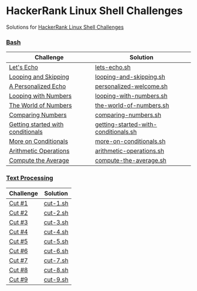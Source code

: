 # HackerRank Linux Shell Challenges
Solutions for [HackerRank Linux Shell Challenges](https://www.hackerrank.com/domains/shell)
### [Bash](https://www.hackerrank.com/domains/shell/bash)
| Challenge | Solution |
|-----------|----------|
|     [Let's Echo](https://www.hackerrank.com/challenges/bash-tutorials-lets-echo)      |   [lets-echo.sh](https://github.com/alpemek/linux-shell/blob/master/Bash/lets-echo.sh)
|     [Looping and Skipping](https://www.hackerrank.com/challenges/bash-tutorials---looping-and-skipping)      |      [looping-and-skipping.sh](https://github.com/alpemek/linux-shell/blob/master/Bash/looping-and-skipping.sh)    |
|     [A Personalized Echo](https://www.hackerrank.com/challenges/bash-tutorials---a-personalized-echo)      |     [personalized-welcome.sh](https://github.com/alpemek/linux-shell/blob/master/Bash/personalized-welcome.sh)     |
|     [Looping with Numbers](https://www.hackerrank.com/challenges/bash-tutorials---looping-with-numbers)      |     [looping-with-numbers.sh](https://github.com/alpemek/linux-shell/blob/master/Bash/looping-with-numbers.sh)     |
|     [The World of Numbers](https://www.hackerrank.com/challenges/bash-tutorials---the-world-of-numbers)      |     [the-world-of-numbers.sh](https://github.com/alpemek/linux-shell/blob/master/Bash/the-world-of-numbers.sh)     |
|     [Comparing Numbers](https://www.hackerrank.com/challenges/bash-tutorials---comparing-numbers)      |     [comparing-numbers.sh](https://github.com/alpemek/linux-shell/blob/master/Bash/comparing-numbers.sh)     |
|     [Getting started with conditionals](https://www.hackerrank.com/challenges/bash-tutorials---getting-started-with-conditionals/problem)      |     [getting-started-with-conditionals.sh](https://github.com/alpemek/linux-shell/blob/master/Bash/getting-started-with-conditionals.sh)     |
|     [More on Conditionals](https://www.hackerrank.com/challenges/bash-tutorials---more-on-conditionals/problem)      |     [more-on-conditionals.sh](https://github.com/alpemek/linux-shell/blob/master/Bash/more-on-conditionals.sh)     |
|     [Arithmetic Operations](https://www.hackerrank.com/challenges/bash-tutorials---arithmetic-operations/problem)      |     [arithmetic-operations.sh](https://github.com/alpemek/linux-shell/blob/master/Bash/arithmetic-operations.sh)     |
|     [Compute the Average](https://www.hackerrank.com/challenges/bash-tutorials---compute-the-average/problem)      |     [compute-the-average.sh](https://github.com/alpemek/linux-shell/blob/master/Bash/compute-the-average.sh)     |
### [Text Processing](https://www.hackerrank.com/domains/shell/textpro)
| Challenge | Solution |
|-----------|----------|
|     [Cut #1](https://www.hackerrank.com/challenges/text-processing-cut-1/problem)      |     [cut-1.sh](https://github.com/alpemek/linux-shell/blob/master/Text%20Processing/cut-1.sh)     |
|     [Cut #2](https://www.hackerrank.com/challenges/text-processing-cut-2/problem)      |     [cut-2.sh](https://github.com/alpemek/linux-shell/blob/master/Text%20Processing/cut-2.sh)     |
|     [Cut #3](https://www.hackerrank.com/challenges/text-processing-cut-3/problem)      |     [cut-3.sh](https://github.com/alpemek/linux-shell/blob/master/Text%20Processing/cut-3.sh)     |
|     [Cut #4](https://www.hackerrank.com/challenges/text-processing-cut-4/problem)      |     [cut-4.sh](https://github.com/alpemek/linux-shell/blob/master/Text%20Processing/cut-4.sh)     |
|     [Cut #5](https://www.hackerrank.com/challenges/text-processing-cut-5/problem)      |     [cut-5.sh](https://github.com/alpemek/linux-shell/blob/master/Text%20Processing/cut-5.sh)     |
|     [Cut #6](https://www.hackerrank.com/challenges/text-processing-cut-6/problem)      |     [cut-6.sh](https://github.com/alpemek/linux-shell/blob/master/Text%20Processing/cut-6.sh)     |
|     [Cut #7](https://www.hackerrank.com/challenges/text-processing-cut-7/problem)      |     [cut-7.sh](https://github.com/alpemek/linux-shell/blob/master/Text%20Processing/cut-7.sh)     |
|     [Cut #8](https://www.hackerrank.com/challenges/text-processing-cut-8/problem)      |     [cut-8.sh](https://github.com/alpemek/linux-shell/blob/master/Text%20Processing/cut-8.sh)     |
|     [Cut #9](https://www.hackerrank.com/challenges/text-processing-cut-9/problem)      |     [cut-9.sh](https://github.com/alpemek/linux-shell/blob/master/Text%20Processing/cut-9.sh)     |


